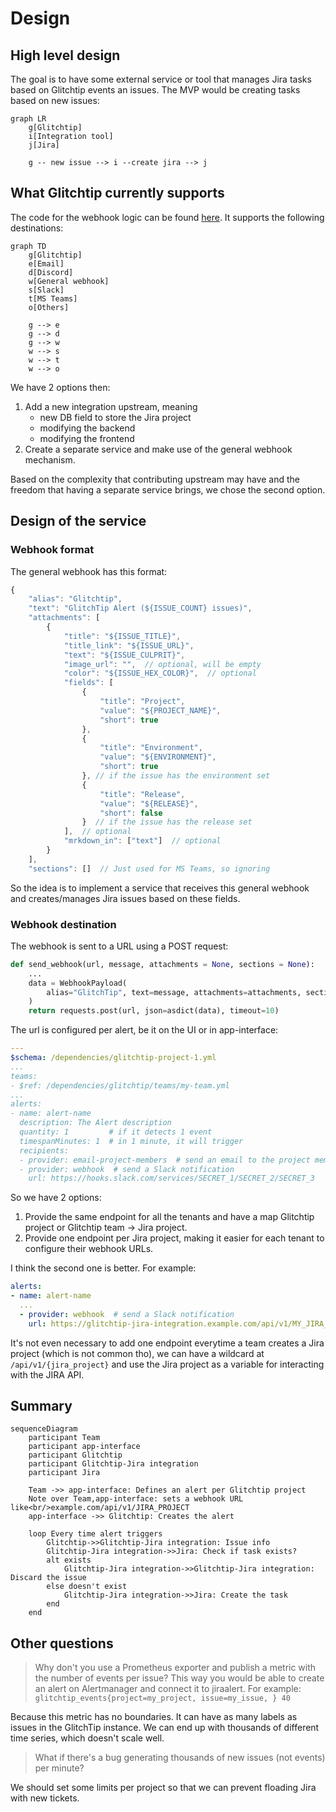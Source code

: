# Design

## High level design

The goal is to have some external service or tool that manages Jira tasks based on Glitchtip events an issues. The MVP would be creating tasks based on new issues:

```mermaid
graph LR
    g[Glitchtip]
    i[Integration tool]
    j[Jira]

    g -- new issue --> i --create jira --> j
```

## What Glitchtip currently supports

The code for the webhook logic can be found [here](https://gitlab.com/glitchtip/glitchtip-backend/-/blob/master/alerts/webhooks.py?ref_type=heads). It supports the following destinations:

```mermaid
graph TD
    g[Glitchtip]
    e[Email]
    d[Discord]
    w[General webhook]
    s[Slack]
    t[MS Teams]
    o[Others]

    g --> e
    g --> d
    g --> w
    w --> s
    w --> t
    w --> o
```

We have 2 options then:
1. Add a new integration upstream, meaning
    - new DB field to store the Jira project
    - modifying the backend
    - modifying the frontend
2. Create a separate service and make use of the general webhook mechanism.

Based on the complexity that contributing upstream may have and the freedom that having a separate service brings, we chose the second option.

## Design of the service

### Webhook format

The general webhook has this format:

```js
{
    "alias": "Glitchtip",
    "text": "GlitchTip Alert (${ISSUE_COUNT} issues)",
    "attachments": [
        {
            "title": "${ISSUE_TITLE}",
            "title_link": "${ISSUE_URL}",
            "text": "${ISSUE_CULPRIT}",
            "image_url": "",  // optional, will be empty
            "color": "${ISSUE_HEX_COLOR}",  // optional
            "fields": [
                {
                    "title": "Project",
                    "value": "${PROJECT_NAME}",
                    "short": true
                },
                {
                    "title": "Environment",
                    "value": "${ENVIRONMENT}",
                    "short": true
                }, // if the issue has the environment set
                {
                    "title": "Release",
                    "value": "${RELEASE}",
                    "short": false
                }  // if the issue has the release set
            ],  // optional
            "mrkdown_in": ["text"]  // optional
        }
    ],
    "sections": []  // Just used for MS Teams, so ignoring
```

So the idea is to implement a service that receives this general webhook and creates/manages Jira issues based on these fields.

### Webhook destination

The webhook is sent to a URL using a POST request:

```py
def send_webhook(url, message, attachments = None, sections = None):
    ...
    data = WebhookPayload(
        alias="GlitchTip", text=message, attachments=attachments, sections=sections
    )
    return requests.post(url, json=asdict(data), timeout=10)
```

The url is configured per alert, be it on the UI or in app-interface:
```yaml
---
$schema: /dependencies/glitchtip-project-1.yml
...
teams:
- $ref: /dependencies/glitchtip/teams/my-team.yml
...
alerts:
- name: alert-name
  description: The Alert description
  quantity: 1         # if it detects 1 event
  timespanMinutes: 1  # in 1 minute, it will trigger
  recipients:
  - provider: email-project-members  # send an email to the project members (configured in my-team.yml)
  - provider: webhook  # send a Slack notification
    url: https://hooks.slack.com/services/SECRET_1/SECRET_2/SECRET_3
```

So we have 2 options:
1. Provide the same endpoint for all the tenants and have a map Glitchtip project or Glitchtip team -> Jira project.
2. Provide one endpoint per Jira project, making it easier for each tenant to configure their webhook URLs.

I think the second one is better. For example:

```yaml
alerts:
- name: alert-name
  ...
  - provider: webhook  # send a Slack notification
    url: https://glitchtip-jira-integration.example.com/api/v1/MY_JIRA_PROJECT
```

It's not even necessary to add one endpoint everytime a team creates a Jira project (which is not common tho), we can have a wildcard at `/api/v1/{jira_project}` and use the Jira project as a variable for interacting with the JIRA API.

## Summary

```mermaid
sequenceDiagram
    participant Team
    participant app-interface
    participant Glitchtip
    participant Glitchtip-Jira integration
    participant Jira

    Team ->> app-interface: Defines an alert per Glitchtip project
    Note over Team,app-interface: sets a webhook URL like<br/>example.com/api/v1/JIRA_PROJECT
    app-interface ->> Glitchtip: Creates the alert

    loop Every time alert triggers
        Glitchtip->>Glitchtip-Jira integration: Issue info
        Glitchtip-Jira integration->>Jira: Check if task exists?
        alt exists
            Glitchtip-Jira integration->>Glitchtip-Jira integration: Discard the issue
        else doesn't exist
            Glitchtip-Jira integration->>Jira: Create the task
        end
    end
```

## Other questions

> Why don't you use a Prometheus exporter and publish a metric with the number of events per issue? This way you would be able to create an alert on Alertmanager and connect it to jiraalert. For example: `glitchtip_events{project=my_project, issue=my_issue, } 40`

Because this metric has no boundaries. It can have as many labels as issues in the GlitchTip instance. We can end up with thousands of different time series, which doesn't scale well.

> What if there's a bug generating thousands of new issues (not events) per minute?

We should set some limits per project so that we can prevent floading Jira with new tickets.